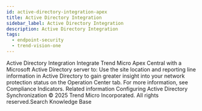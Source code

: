 ```yaml
---
id: active-directory-integration-apex
title: Active Directory Integration
sidebar_label: Active Directory Integration
description: Active Directory Integration
tags:
  - endpoint-security
  - trend-vision-one
---
```


 Active Directory Integration Integrate Trend Micro Apex Central with a Microsoft Active Directory server to: Use the site location and reporting line information in Active Directory to gain greater insight into your network protection status on the Operation Center tab. For more information, see Compliance Indicators. Related information Configuring Active Directory Synchronization © 2025 Trend Micro Incorporated. All rights reserved.Search Knowledge Base